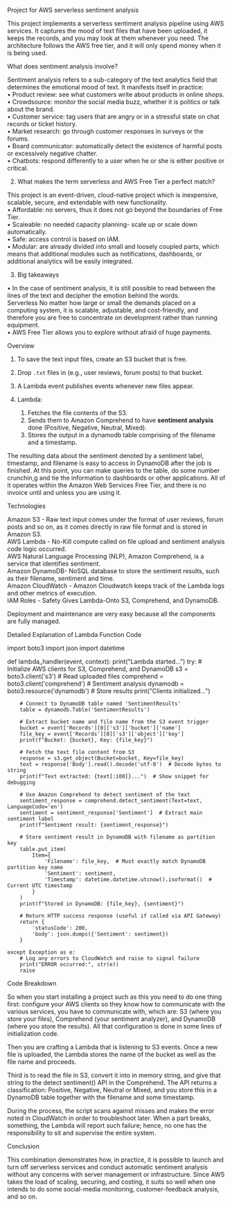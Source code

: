 Project for AWS serverless sentiment analysis  
  
This project implements a serverless sentiment analysis pipeline using AWS services. It captures the mood of text files that have been uploaded, it keeps the records, and you may look at them whenever you need. The architecture follows the AWS free tier, and it will only spend money when it is being used.

What does sentiment analysis involve?  

Sentiment analysis refers to a sub-category of the text analytics field that determines the emotional mood of text. It manifests itself in practice:  
• Product review: see what customers write about products in online shops.  
• Crowdsource: monitor the social media buzz, whether it is politics or talk about the brand.  
• Customer service: tag users that are angry or in a stressful state on chat records or ticket history.  
• Market research: go through customer responses in surveys or the forums.  
• Board communicator: automatically detect the existence of harmful posts or excessively negative chatter.  
• Chatbots: respond differently to a user when he or she is either positive or critical.

2. What makes the term serverless and AWS Free Tier a perfect match?  

This project is an event-driven, cloud-native project which is inexpensive, scalable, secure, and extendable with new functionality.  
• Affordable: no servers, thus it does not go beyond the boundaries of Free Tier.  
• Scaleable: no needed capacity planning- scale up or scale down automatically.  
• Safe: access control is based on IAM.  
• Modular: are already divided into small and loosely coupled parts, which means that additional modules such as notifications, dashboards, or additional analytics will be easily integrated.


3. Big takeaways  

• In the case of sentiment analysis, it is still possible to read between the lines of the text and decipher the emotion behind the words.  
Serverless No matter how large or small the demands placed on a computing system, it is scalable, adjustable, and cost-friendly, and therefore you are free to concentrate on development rather than running equipment.  
• AWS Free Tier allows you to explore without afraid of huge payments.


Overview

1. To save the text input files, create an S3 bucket that is free.
2. Drop `.txt` files in (e.g., user reviews, forum posts) to that bucket.
3. A Lambda event publishes events whenever new files appear.
4. Lambda:

   1. Fetches the file contents of the S3.
   2. Sends them to Amazon Comprehend to have **sentiment analysis** done (Positive, Negative, Neutral, Mixed).
   3. Stores the output in a dynamodb table comprising of the filename and a timestamp.

The resulting data about the sentiment denoted by a sentiment label, timestamp, and filename is easy to access in DynamoDB after the job is finished. At this point, you can make queries to the table, do some number crunchin,g and tie the information to dashboards or other applications. All of it operates within the Amazon Web Services Free Tier, and there is no invoice until and unless you are using it.

Technologies

Amazon S3 - Raw text input comes under the format of user reviews, forum posts and so on, as it comes directly in raw file format and is stored in Amazon S3.  
AWS Lambda - No-Kill compute called on file upload and sentiment analysis code logic occurred.  
AWS Natural Language Processing (NLP), Amazon Comprehend, is a service that identifies sentiment.  
Amazon DynamoDB- NoSQL database to store the sentiment results, such as their filename, sentiment and time.  
Amazon CloudWatch - Amazon Cloudwatch keeps track of the Lambda logs and other metrics of execution.  
IAM Roles - Safety Gives Lambda-Onto S3, Comprehend, and DynamoDB.

Deployment and maintenance are very easy because all the components are fully managed.



Detailed Explanation of Lambda Function Code


import boto3
import json
import datetime

def lambda_handler(event, context):
    print("Lambda started...")
    try:
        # Initialize AWS clients for S3, Comprehend, and DynamoDB
        s3 = boto3.client('s3')  # Read uploaded files
        comprehend = boto3.client('comprehend')  # Sentiment analysis
        dynamodb = boto3.resource('dynamodb')  # Store results
        print("Clients initialized...")

        # Connect to DynamoDB table named 'SentimentResults'
        table = dynamodb.Table('SentimentResults')

        # Extract bucket name and file name from the S3 event trigger
        bucket = event['Records'][0]['s3']['bucket']['name']
        file_key = event['Records'][0]['s3']['object']['key']
        print(f"Bucket: {bucket}, Key: {file_key}")

        # Fetch the text file content from S3
        response = s3.get_object(Bucket=bucket, Key=file_key)
        text = response['Body'].read().decode('utf-8')  # Decode bytes to string
        print(f"Text extracted: {text[:100]}...")  # Show snippet for debugging

        # Use Amazon Comprehend to detect sentiment of the text
        sentiment_response = comprehend.detect_sentiment(Text=text, LanguageCode='en')
        sentiment = sentiment_response['Sentiment']  # Extract main sentiment label
        print(f"Sentiment result: {sentiment_response}")

        # Store sentiment result in DynamoDB with filename as partition key
        table.put_item(
            Item={
                'Filename': file_key,  # Must exactly match DynamoDB partition key name
                'Sentiment': sentiment,
                'Timestamp': datetime.datetime.utcnow().isoformat()  # Current UTC timestamp
            }
        )
        print(f"Stored in DynamoDB: {file_key}, {sentiment}")

        # Return HTTP success response (useful if called via API Gateway)
        return {
            'statusCode': 200,
            'body': json.dumps({'Sentiment': sentiment})
        }

    except Exception as e:
        # Log any errors to CloudWatch and raise to signal failure
        print("ERROR occurred:", str(e))
        raise





Code Breakdown

So when you start installing a project such as this you need to do one thing first: configure your AWS clients so they know how to communicate with the various services, you have to communicate with, which are: S3 (where you store your files), Comprehend (your sentiment analyzer), and DynamoDB (where you store the results). All that configuration is done in some lines of initialization code. 

Then you are crafting a Lambda that is listening to S3 events. Once a new file is uploaded, the Lambda stores the name of the bucket as well as the file name and proceeds. 

Third is to read the file in S3, convert it into in memory string, and give that string to the detect sentiment() API in the Comprehend. The API returns a classification: Positive, Negative, Neutral or Mixed, and you store this in a DynamoDB table together with the filename and some timestamp.

During the process, the script scans against misses and makes the error noted in CloudWatch in order to troubleshoot later. When a part breaks, something, the Lambda will report such failure; hence, no one has the responsibility to sit and supervise the entire system.

Conclusion

This combination demonstrates how, in practice, it is possible to launch and turn off serverless services and conduct automatic sentiment analysis without any concerns with server management or infrastructure. Since AWS takes the load of scaling, securing, and costing, it suits so well when one intends to do some social-media monitoring, customer-feedback analysis, and so on.



